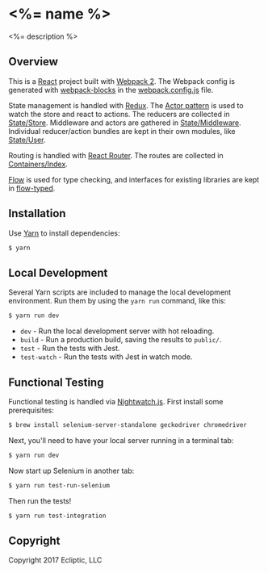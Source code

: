 # <%= name %>

<%= description %>

## Overview

This is a [React](https://facebook.github.io/react/) project built with [Webpack 2](https://webpack.js.org/). The Webpack config is generated with [webpack-blocks](https://github.com/andywer/webpack-blocks) in the [webpack.config.js](webpack.config.js) file.

State management is handled with [Redux](http://redux.js.org/). The [Actor pattern](http://jamesknelson.com/join-the-dark-side-of-the-flux-responding-to-actions-with-actors/) is used to watch the store and react to actions. The reducers are collected in [State/Store](src/State/Store.js). Middleware and actors are gathered in [State/Middleware](src/State/Middleware.js). Individual reducer/action bundles are kept in their own modules, like [State/User](src/State/User.js).

Routing is handled with [React Router](https://reacttraining.com/react-router/). The routes are collected in [Containers/Index](src/Containers/Index.js).

[Flow](https://flow.org/) is used for type checking, and interfaces for existing libraries are kept in [flow-typed](flow-typed).

## Installation

Use [Yarn](https://yarnpkg.com/en/) to install dependencies:

```sh
$ yarn
```

## Local Development

Several Yarn scripts are included to manage the local development environment. Run them by using the `yarn run` command, like this:

```sh
$ yarn run dev
```

* `dev` - Run the local development server with hot reloading.
* `build` - Run a production build, saving the results to `public/`.
* `test` - Run the tests with Jest.
* `test-watch` - Run the tests with Jest in watch mode.

## Functional Testing

Functional testing is handled via [Nightwatch.js](http://nightwatchjs.org/).
First install some prerequisites:

```sh
$ brew install selenium-server-standalone geckodriver chromedriver
```

Next, you'll need to have your local server running in a terminal tab:

```sh
$ yarn run dev
```

Now start up Selenium in another tab:

```sh
$ yarn run test-run-selenium
```

Then run the tests!

```sh
$ yarn run test-integration
```

## Copyright

Copyright 2017 Ecliptic, LLC
